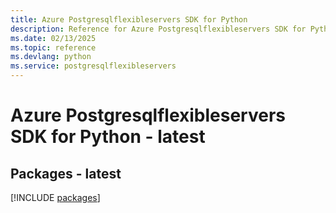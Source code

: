 ```yaml
---
title: Azure Postgresqlflexibleservers SDK for Python
description: Reference for Azure Postgresqlflexibleservers SDK for Python
ms.date: 02/13/2025
ms.topic: reference
ms.devlang: python
ms.service: postgresqlflexibleservers
---
```

# Azure Postgresqlflexibleservers SDK for Python - latest
## Packages - latest
[!INCLUDE [packages](postgresqlflexibleservers-index.md)]